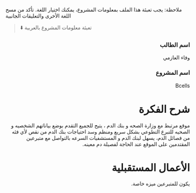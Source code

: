 
ملاحظة: يجب تعبئة هذا الملف بمعلومات المشروع، يمكنك اختيار اللغة. تأكد من مسح اللغة الأخرى والتعليقات الجانبية 
> ⬇️ تعبئة معلومات المشروع بالعربية  

<div dir="rtl">
  
### اسم الطالب
وفاء العازمي

### اسم المشروع
Bcells

# شرح الفكرة

موقع مرتبط مع وزارة الصحه و بنك الدم ، يتيح للجميع التقدم بوضع بياناتهم الشخصيه و الصحيه للتبرع التطوعي بشكل سريع ومنظم وسد احتياجات بنك الدم من نقص لأي فئه من فصائل الدم، يسهل لبنك الدم و المستشفيات السرعه بالتواصل مع متبرعين المقتدمين على الموقع عند الحاجة لفصيلة دم معينه. 

# الأعمال المستقبلية
يكون للمتبرعين ميزه خاصة. 



